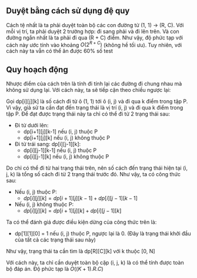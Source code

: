 ## Duyệt bằng cách sử dụng đệ quy
Cách tệ nhất là ta phải duyệt toàn bộ các con đường từ (1, 1) -> (R, C). Với mỗi vị trí, ta phải duyệt 2 trường hợp: đi sang phải và đi lên trên. Và con đường ngắn nhất là ta phải đi qua (R + C) điểm. Như vậy, độ phức tạp với cách này ước tính vào khoảng $O(2^{R+C})$ (không hề tối ưu). Tuy nhiên, với cách này ta vẫn có thể ăn được 60% số test
## Quy hoạch động
Nhược điểm của cách trên là tính đi tính lại các đường đi chung nhau mà không sử dụng lại. Với cách này, ta sẽ tiếp cận theo chiều ngược lại:

Gọi dp[i][j][k] là số cách đi từ ô (1, 1) tới ô (i, j) và đi qua k điểm trong tập P.
Vì vậy, giả sử ta cần đạt đến trạng thái là vị trí (i, j) và đi qua k điểm trong tập P. Để đạt được trạng thái này ta chỉ có thể đi từ 2 trạng thái sau:
- Đi từ dưới lên: 
    - dp[i+1][j][k-1] nếu (i, j) thuộc P
    - dp[i+1][j][k] nếu (i, j) không thuộc P
- Đi từ trái sang: dp[i][j-1][k]:
    - dp[i][j-1][k-1] nếu (i, j) thuộc P
    - dp[i][j-1][k] nếu (i, j) không thuộc P

Do chỉ có thể đi từ hai trạng thái trên, nên số cách đến trạng thái hiện tại (i, j, k) là tổng số cách đi từ 2 trạng thái trước đó. Như vậy, ta có công thức sau:
- Nếu (i, j) thuộc P:
    - $dp[i][j][k] = dp[i+1][j][k-1] + dp[i][j-1][k-1]$
- Nếu (i, j) không thuộc P:
    - $dp[i][j][k] = dp[i+1][j][k] + dp[i][j-1][k]$

Ta có thể đánh giá được điều kiện dừng của công thức trên là:
- dp[1][1][0] = 1 nếu (i, j) thuộc P, ngược lại là 0. (Đây là trạng thái khởi đầu của tất cả các trạng thái sau này)

Như vậy, trạng thái ta cần tìm là dp[R][C][k] với k thuộc [0, N]

Với cách này, ta chỉ cần duyệt toàn bộ cặp (i, j, k) là có thể tính được toàn bộ đáp án. Độ phức tạp là $O((K+1).R.C)$


<!-- this css for latex -->
<script type="text/javascript" src="http://cdn.mathjax.org/mathjax/latest/MathJax.js?config=TeX-AMS-MML_HTMLorMML"></script>
<script type="text/x-mathjax-config"> MathJax.Hub.Config({ tex2jax: {inlineMath: [['$', '$']]}, messageStyle: "none" });</script>